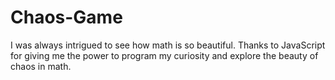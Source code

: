 # Chaos-Game
I was always intrigued to see how math is so beautiful. Thanks to JavaScript for giving me the power to program my curiosity and explore the beauty of chaos in math.
